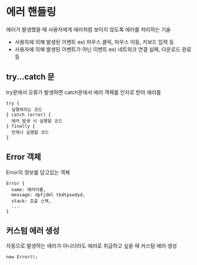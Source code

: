 # 에러 핸들링

에러가 발생했을 때 사용자에게 에러처럼 보이지 않도록 에러를 처리하는 기술

- 사용자에 의해 발생된 이벤트
  ex) 마우스 클릭, 마우스 이동, 키보드 입력 등
- 사용자에 의해 발생된 이벤트가 아닌 이벤트
  ex) 네트워크 연결 실패, 다운로드 완료 등

## try...catch 문

try문에서 오류가 발생하면 catch문에서 에러 객체를 인자로 받아 에러를

```
try {
  실행하려는 코드
} catch (error) {
  에러 발생 시 실행할 코드
} finally {
  언제나 실행할 코드
}
```

## Error 객체

Error의 정보를 담고있는 객체

```
Error {
  name: 에러이름,
  message: dpfjdml tkdtpsodyd,
  stack: 호출 스택,
  ...
}
```

## 커스텀 에러 생성

자동으로 발생하는 에러가 아니더라도 에러로 취급하고 싶을 때 커스텀 에러 생성

`new Error();`
